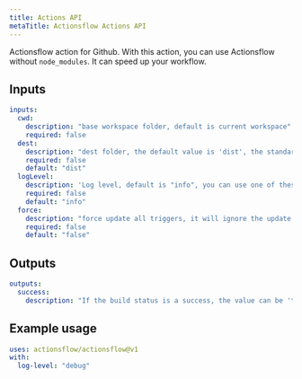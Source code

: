 ```yaml
---
title: Actions API
metaTitle: Actionsflow Actions API
---
```


Actionsflow action for Github. With this action, you can use Actionsflow without `node_modules`. It can speed up your workflow.

## Inputs

```yaml
inputs:
  cwd:
    description: "base workspace folder, default is current workspace"
    required: false
  dest:
    description: "dest folder, the default value is 'dist', the standard Github actions workflow files will place to ./dist/workflows"
    required: false
    default: "dist"
  logLevel:
    description: 'Log level, default is "info", you can use one of these values, "trace" | "debug" | "info" | "warn" | "error" | "silent"'
    required: false
    default: "info"
  force:
    description: "force update all triggers, it will ignore the update interval and cached deduplicate key"
    required: false
    default: "false"
```

## Outputs

```yaml
outputs:
  success:
    description: "If the build status is a success, the value can be 'true', or 'false', if the build failed, the action outcome will be set failed"
```

## Example usage

```yaml
uses: actionsflow/actionsflow@v1
with:
  log-level: "debug"
```
